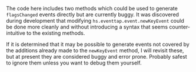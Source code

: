 The code here includes two methods which could be used to generate `flagsChanged` events directly but are currently buggy.  It was discovered during development that modifying `hs.eventtap.event.newKeyEvent` could be done more cleanly and without introducing a syntax that seems counter-intuitive to the existing methods.

If it is determined that it may be possible to generate events not covered by the additions already made to the `newKeyEvent` method, I will revisit these, but at present they are considered buggy and error prone.  Probably safest to ignore them unless you want to debug them yourself.
